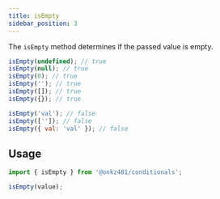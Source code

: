 ```yaml
---
title: isEmpty
sidebar_position: 3
---
```


The `isEmpty` method determines if the passed value is empty.

```js
isEmpty(undefined); // true
isEmpty(null); // true
isEmpty(0); // true
isEmpty(''); // true
isEmpty([]); // true
isEmpty({}); // true

isEmpty('val'); // false
isEmpty(['']); // false
isEmpty({ val: 'val' }); // false
```

## Usage

```js
import { isEmpty } from '@onkz481/conditionals';

isEmpty(value);
```
